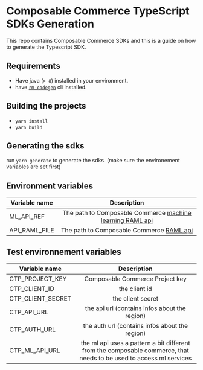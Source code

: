 # Composable Commerce TypeScript SDKs Generation

This repo contains Composable Commerce SDKs and this is a guide on how to generate the Typescript SDK.

## Requirements

- Have java (`> 8`) installed in your environment.
- have [`rm-codegen`](https://github.com/commercetools/rmf-codegen#install-rmf-codegen-cli) cli installed.

## Building the projects

- `yarn install`
- `yarn build`

## Generating the sdks

run `yarn generate` to generate the sdks. (make sure the environement variables are set first)

## Environment variables

| Variable name |                                                       Description                                                       |
| ------------- | :---------------------------------------------------------------------------------------------------------------------: |
| ML_API_REF    | The path to Composable Commerce [machine learning RAML api](https://github.com/commercetools/ml-services-api-reference) |
| API_RAML_FILE |        The path to Composable Commerce [RAML api](https://github.com/commercetools/commercetools-api-reference)         |

## Test environnement variables

| Variable name     |                                                     Description                                                     |
| ----------------- | :-----------------------------------------------------------------------------------------------------------------: |
| CTP_PROJECT_KEY   |                                           Composable Commerce Project key                                           |
| CTP_CLIENT_ID     |                                                    the client id                                                    |
| CTP_CLIENT_SECRET |                                                  the client secret                                                  |
| CTP_API_URL       |                                    the api url (contains infos about the region)                                    |
| CTP_AUTH_URL      |                                   the auth url (contains infos about the region)                                    |
| CTP_ML_API_URL    | the ml api uses a pattern a bit different from the composable commerce, that needs to be used to access ml services |
